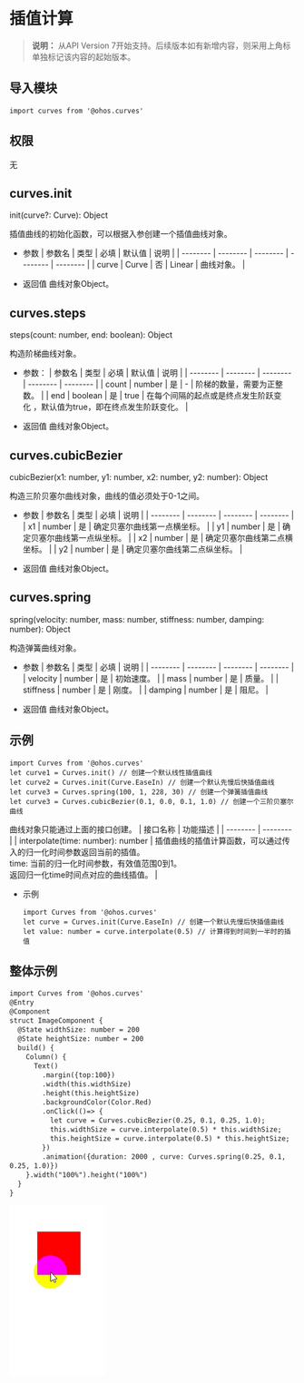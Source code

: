 # 插值计算

>  **说明：**
> 从API Version 7开始支持。后续版本如有新增内容，则采用上角标单独标记该内容的起始版本。


## 导入模块

```
import curves from '@ohos.curves'
```


## 权限

无


## curves.init

init(curve?: Curve): Object


插值曲线的初始化函数，可以根据入参创建一个插值曲线对象。


- 参数
  | 参数名 | 类型 | 必填 | 默认值 | 说明 | 
  | -------- | -------- | -------- | -------- | -------- |
  | curve | Curve | 否 | Linear | 曲线对象。 | 

- 返回值
  曲线对象Object。


## curves.steps

steps(count: number, end: boolean): Object


构造阶梯曲线对象。


- 参数：
  | 参数名 | 类型 | 必填 | 默认值 | 说明 | 
  | -------- | -------- | -------- | -------- | -------- |
  | count | number | 是 | - | 阶梯的数量，需要为正整数。 | 
  | end | boolean | 是 | true | 在每个间隔的起点或是终点发生阶跃变化&nbsp;，默认值为true，即在终点发生阶跃变化。 | 

- 返回值
  曲线对象Object。


## curves.cubicBezier

cubicBezier(x1: number, y1: number, x2: number, y2: number): Object


构造三阶贝塞尔曲线对象，曲线的值必须处于0-1之间。


- 参数
  | 参数名 | 类型 | 必填 | 说明 | 
  | -------- | -------- | -------- | -------- |
  | x1 | number | 是 | 确定贝塞尔曲线第一点横坐标。 | 
  | y1 | number | 是 | 确定贝塞尔曲线第一点纵坐标。 | 
  | x2 | number | 是 | 确定贝塞尔曲线第二点横坐标。 | 
  | y2 | number | 是 | 确定贝塞尔曲线第二点纵坐标。 | 

- 返回值
  曲线对象Object。


## curves.spring

spring(velocity: number, mass: number, stiffness: number, damping: number): Object


构造弹簧曲线对象。


- 参数
  | 参数名 | 类型 | 必填 | 说明 | 
  | -------- | -------- | -------- | -------- |
  | velocity | number | 是 | 初始速度。 | 
  | mass | number | 是 | 质量。 | 
  | stiffness | number | 是 | 刚度。 | 
  | damping | number | 是 | 阻尼。 | 

- 返回值
  曲线对象Object。


## 示例

```
import Curves from '@ohos.curves'
let curve1 = Curves.init() // 创建一个默认线性插值曲线
let curve2 = Curves.init(Curve.EaseIn) // 创建一个默认先慢后快插值曲线
let curve3 = Curves.spring(100, 1, 228, 30) // 创建一个弹簧插值曲线
let curve3 = Curves.cubicBezier(0.1, 0.0, 0.1, 1.0) // 创建一个三阶贝塞尔曲线
```


曲线对象只能通过上面的接口创建。
| 接口名称 | 功能描述 | 
| -------- | -------- |
| interpolate(time:&nbsp;number):&nbsp;number | 插值曲线的插值计算函数，可以通过传入的归一化时间参数返回当前的插值。<br/>time:&nbsp;当前的归一化时间参数，有效值范围0到1。<br/>返回归一化time时间点对应的曲线插值。 | 


- 示例
  ```
  import Curves from '@ohos.curves'
  let curve = Curves.init(Curve.EaseIn) // 创建一个默认先慢后快插值曲线
  let value: number = curve.interpolate(0.5) // 计算得到时间到一半时的插值
  ```


## 整体示例

```
import Curves from '@ohos.curves'
@Entry
@Component
struct ImageComponent {
  @State widthSize: number = 200
  @State heightSize: number = 200
  build() {
    Column() {
      Text()
        .margin({top:100})
        .width(this.widthSize)
        .height(this.heightSize)
        .backgroundColor(Color.Red)
        .onClick(()=> {
          let curve = Curves.cubicBezier(0.25, 0.1, 0.25, 1.0);
          this.widthSize = curve.interpolate(0.5) * this.widthSize;
          this.heightSize = curve.interpolate(0.5) * this.heightSize;
        })
        .animation({duration: 2000 , curve: Curves.spring(0.25, 0.1, 0.25, 1.0)})
    }.width("100%").height("100%")
  }
}
```

![zh-cn_image_0000001174104410](figures/zh-cn_image_0000001174104410.gif)
